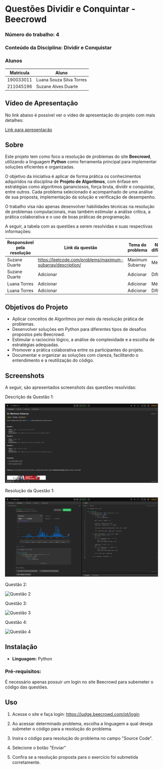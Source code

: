 # Questões Dividir e Conquintar - Beecrowd

### **Número do trabalho:** 4
### **Conteúdo da Disciplina:** Dividir e Conquistar 

### **Alunos**

| Matrícula   | Aluno                                       |
|-------------|---------------------------------------------|
| 190033011   |  Luana Souza Silva Torres          |
| 211045196   | Suzane Alves Duarte        |

## **Vídeo de Apresentação**

No link abaixo é possível ver o vídeo de apresentação do projeto com mais detalhes:

[Link para apresentação]()

## **Sobre**

Este projeto tem como foco a resolução de problemas do site **Beecrowd**, utilizando a linguagem **Python** como ferramenta principal para implementar soluções eficientes e organizadas.

O objetivo da iniciativa é aplicar de forma prática os conhecimentos adquiridos na disciplina de **Projeto de Algoritmos**, com ênfase em estratégias como algoritmos gananciosos, força bruta, dividir e conquistar, entre outros. Cada problema selecionado é acompanhado de uma análise de sua proposta, implementação da solução e verificação de desempenho.

O trabalho visa não apenas desenvolver habilidades técnicas na resolução de problemas computacionais, mas também estimular a análise crítica, a prática colaborativa e o uso de boas práticas de programação.

A seguir, a tabela com as questões a serem resolvidas e suas respectivas informações:

| Responsável pela resolução | Link da questão | Tema do problema | Nível de dificuldade |
|---------------------------|----------------|------------------------|----------------------|
| Suzane Duarte | https://leetcode.com/problems/maximum-subarray/description/ | Maximum Subarray | Médio |
| Suzane Duarte | Adicionar | Adicionar | Difícil |
| Luana Torres | Adicionar | Adicionar | Médio |
| Luana Torres | Adicionar | Adicionar | Difícil |


## **Objetivos do Projeto**

- Aplicar conceitos de Algoritmos por meio da resolução prática de problemas.
- Desenvolver soluções em Python para diferentes tipos de desafios propostos pelo Beecrowd.
- Estimular o raciocínio lógico, a análise de complexidade e a escolha de estratégias adequadas. 
- Promover a prática colaborativa entre os participantes do projeto.
- Documentar e organizar as soluções com clareza, facilitando o entendimento e a reutilização do código.


## **Screenshots**

A seguir, são apresentados screenshots das questões resolvidas: 

Descrição da Questão 1:

![Questão 1](assets/maximumSubarraypergunta.png) 

Resolução da Questão 1: 

![Questão 1](assets/maximumSubarray.png) 

Questão 2:

![Questão 2]() 

Questão 3:

![Questão 3]() 

Questão 4:

![Questão 4]() 

## **Instalação**

- **Linguagem:** Python  

### **Pré-requisitos:**  

É necessário apenas possuir um login no site Beecrowd para subemeter o código das questões. 

## **Uso**

1. Acesse o site e faça login: https://judge.beecrowd.com/pt/login

2. Ao acessar determinado problema, escolha a linguagem a qual deseja submeter o código para a resolução do problema.

3. Insira o código para resolução do problema no campo "Source Code". 

4. Selecione o botão "Enviar" 

5. Confira se a resolução proposta para o exercício foi submetida corretamente.

